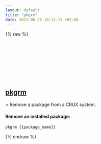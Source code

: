 ```yaml
---
layout: default
title: "pkgrm"
date: 2021-06-25 18:12:13 +02:00
---
```

{% raw %}
<h2 id="pkgrm">
  <a href="/en/linux/pkgrm.html">pkgrm</a> <a href="#pkgrm"><svg class="icon">
    <use href="/assets/images/unicode_sprite.svg#link" />
  </svg></a>
</h2>
> Remove a package from a CRUX system.

#### Remove an installed package:
```shell
pkgrm {{package_name}}
```
{% endraw %}